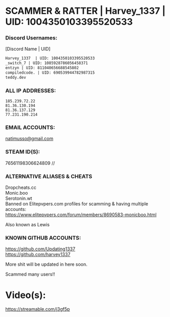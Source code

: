 # SCAMMER & RATTER | Harvey_1337 | UID: 1004350103395520533  

### Discord Usernames:  
[Discord Name | UID]  
```diff
Harvey_1337  | UID: 1004350103395520533  
_switch_7 | UID: 1085928786056458371  
entzyn | UID: 811040656688545802  
compiledcode. | UID: 690539944782987315  
teddy.dev  
```
  
### ALL IP ADDRESSES:
```  
185.239.72.22  
81.36.130.194  
81.36.137.129  
77.231.190.214  
```

### EMAIL ACCOUNTS:  
natimusso@gmail.com  

### STEAM ID(S):  
76561198306624809 //   

### ALTERNATIVE ALIASES & CHEATS  
Dropcheats.cc  
Monic.boo  
Serotonin.wt  
Banned on Elitepvpers.com profiles for scamming & having multiple accounts:  
https://www.elitepvpers.com/forum/members/8690583-monicboo.html  
  
Also known as Lewis  



### KNOWN GITHUB ACCOUNTS:  
https://github.com/Updating1337  
https://github.com/harvey1337  


More shit will be updated in here soon.  

Scammed many users!!  

# Video(s):  
https://streamable.com/j3gf5p  
